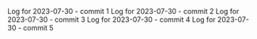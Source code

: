 Log for 2023-07-30 - commit 1
Log for 2023-07-30 - commit 2
Log for 2023-07-30 - commit 3
Log for 2023-07-30 - commit 4
Log for 2023-07-30 - commit 5
